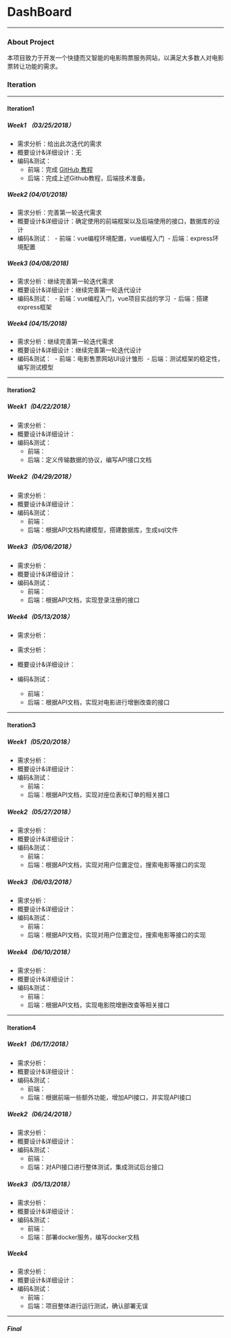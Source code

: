 # DashBoard

---

### About Project

本项目致力于开发一个快捷而又智能的电影购票服务网站，以满足大多数人对电影票转让功能的需求。


### Iteration

---

#### Iteration1

##### Week1 （03/25/2018）

- 需求分析：给出此次迭代的需求
- 概要设计&详细设计：无
- 编码&测试：
  - 前端：完成 [GitHub 教程](http://www.liaoxuefeng.com/wiki/0013739516305929606dd18361248578c67b8067c8c017b000)
  - 后端：完成上述Github教程，后端技术准备。

##### Week2 (04/01/2018)

- 需求分析：完善第一轮迭代需求
- 概要设计&详细设计：确定使用的前端框架以及后端使用的接口，数据库的设计
- 编码&测试：
  - 前端：vue编程环境配置，vue编程入门
  - 后端：express环境配置

##### Week3 (04/08/2018)

- 需求分析：继续完善第一轮迭代需求
- 概要设计&详细设计：继续完善第一轮迭代设计
- 编码&测试：
  - 前端：vue编程入门，vue项目实战的学习
  - 后端：搭建express框架

##### Week4 (04/15/2018)

- 需求分析：继续完善第一轮迭代需求
- 概要设计&详细设计：继续完善第一轮迭代设计
- 编码&测试：
  - 前端：电影售票网站UI设计雏形
  - 后端：测试框架的稳定性，编写测试模型

---

#### Iteration2

##### Week1（04/22/2018）

- 需求分析：
- 概要设计&详细设计：
- 编码&测试：
  - 前端：
  - 后端：定义传输数据的协议，编写API接口文档

##### Week2（04/29/2018）

- 需求分析：
- 概要设计&详细设计：
- 编码&测试：
  - 前端：
  - 后端：根据API文档构建模型，搭建数据库，生成sql文件

##### Week3（05/06/2018）

- 需求分析：
- 概要设计&详细设计：
- 编码&测试：
  - 前端：
  - 后端：根据API文档，实现登录注册的接口

##### Week4（05/13/2018）

- 需求分析：

- 需求分析：
- 概要设计&详细设计：
- 编码&测试：
  - 前端：
  - 后端：根据API文档，实现对电影进行增删改查的接口

---

#### Iteration3

##### Week1（05/20/2018）

- 需求分析：
- 概要设计&详细设计：
- 编码&测试：
  - 前端：
  - 后端：根据API文档，实现对座位表和订单的相关接口

##### Week2（05/27/2018）

- 需求分析：
- 概要设计&详细设计：
- 编码&测试：
  - 前端：
  - 后端：根据API文档，实现对用户位置定位，搜索电影等接口的实现

##### Week3（06/03/2018）

- 需求分析：
- 概要设计&详细设计：
- 编码&测试：
  - 前端：
  - 后端：根据API文档，实现对用户位置定位，搜索电影等接口的实现

##### Week4（06/10/2018）

- 需求分析：
- 概要设计&详细设计：
- 编码&测试：
  - 前端：
  - 后端：根据API文档，实现电影院增删改查等相关接口

---

#### Iteration4

##### Week1（06/17/2018）

- 需求分析：
- 概要设计&详细设计：
- 编码&测试：
  - 前端：
  - 后端：根据前端一些额外功能，增加API接口，并实现API接口

##### Week2（06/24/2018）

- 需求分析：
- 概要设计&详细设计：
- 编码&测试：
  - 前端：
  - 后端：对API接口进行整体测试，集成测试后台接口

##### Week3（05/13/2018）

- 需求分析：
- 概要设计&详细设计：
- 编码&测试：
  - 前端：
  - 后端：部署docker服务，编写docker文档

##### Week4

- 需求分析：
- 概要设计&详细设计：
- 编码&测试：
  - 前端：
  - 后端：项目整体进行运行测试，确认部署无误

---

##### Final
